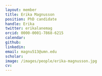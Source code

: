 ```yaml
---
layout: member
title: Erika Magnusson
position: PhD candidate
handle: Erika
twitter: erikalanemag
orcid: 0000-0001-7868-6215
calendar: 
github:
linkedin:
email: magnu513@umn.edu
scholar: 
image: /images/people/erika-magnusson.jpg
cv: 
---
```

